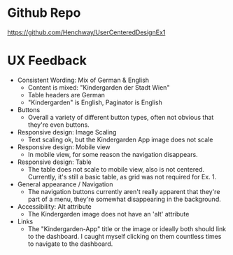 # Github Repo

https://github.com/Henchway/UserCenteredDesignEx1

# UX Feedback

* Consistent Wording: Mix of German & English
  * Content is mixed: "Kindergarden der Stadt Wien"
  * Table headers are German
  * "Kindergarden" is English, Paginator is English
* Buttons
  * Overall a variety of different button types, often not obvious that they're even buttons.
* Responsive design: Image Scaling
  * Text scaling ok, but the Kindergarden App image does not scale
* Responsive design: Mobile view
  * In mobile view, for some reason the navigation disappears.
* Responsive design: Table
  * The table does not scale to mobile view, also is not centered. Currently, it's still a basic table, as grid was not required for Ex. 1.
* General appearance / Navigation
  * The navigation buttons currently aren't really apparent that they're part of a menu, they're somewhat disappearing in the background.
* Accessibility: Alt attribute
  * The Kindergarden image does not have an 'alt' attribute
* Links
  * The "Kindergarden-App" title or the image or ideally both should link to the dashboard. I caught myself clicking on them countless times to navigate to the dashboard.





